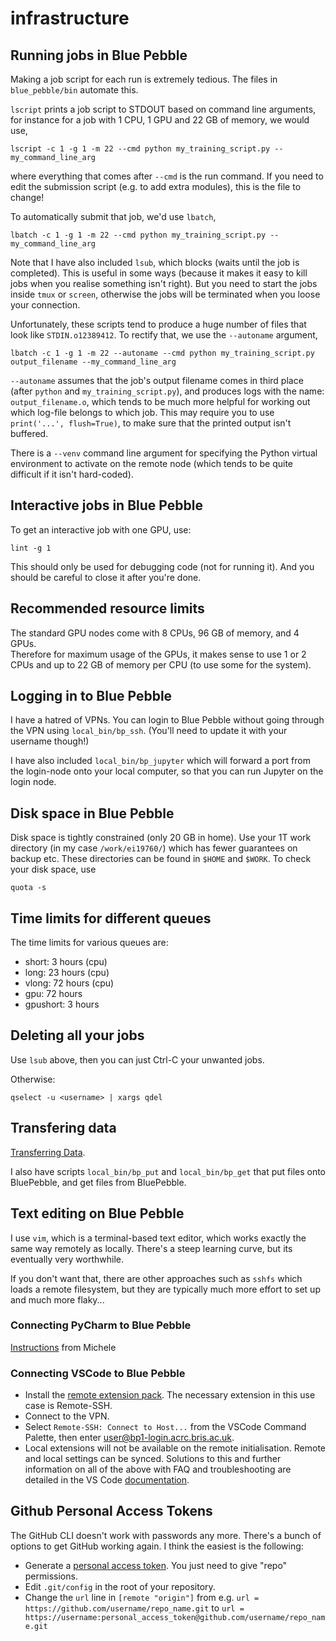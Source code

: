 # infrastructure

## Running jobs in Blue Pebble

Making a job script for each run is extremely tedious.  The files in `blue_pebble/bin` automate this.

`lscript` prints a job script to STDOUT based on command line arguments, for instance for a job with 1 CPU, 1 GPU and 22 GB of memory, we would use,
```
lscript -c 1 -g 1 -m 22 --cmd python my_training_script.py --my_command_line_arg
```
where everything that comes after `--cmd` is the run command.  If you need to edit the submission script (e.g. to add extra modules), this is the file to change!

To automatically submit that job, we'd use `lbatch`,
```
lbatch -c 1 -g 1 -m 22 --cmd python my_training_script.py --my_command_line_arg
```
Note that I have also included `lsub`, which blocks (waits until the job is completed).  This is useful in some ways (because it makes it easy to kill jobs when you realise something isn't right).  But you need to start the jobs inside `tmux` or `screen`, otherwise the jobs will be terminated when you loose your connection.

Unfortunately, these scripts tend to produce a huge number of files that look like `STDIN.o12389412`.  To rectify that, we use the `--autoname` argument,
```
lbatch -c 1 -g 1 -m 22 --autoname --cmd python my_training_script.py output_filename --my_command_line_arg
```
`--autoname` assumes that the job's output filename comes in third place (after `python` and `my_training_script.py`), 
and produces logs with the name: `output_filename.o`, which tends to be much more helpful for working out which log-file
belongs to which job.  This may require you to use `print('...', flush=True)`, to make sure that the printed output isn't buffered.

There is a `--venv` command line argument for specifying the Python virtual environment to activate on the remote node (which tends to be quite difficult if it isn't hard-coded).

## Interactive jobs in Blue Pebble
To get an interactive job with one GPU, use:
```
lint -g 1
```
This should only be used for debugging code (not for running it).  And you should be careful to close it after you're done.

## Recommended resource limits
The standard GPU nodes come with 8 CPUs, 96 GB of memory, and 4 GPUs.  
Therefore for maximum usage of the GPUs, it makes sense to use 1 or 2 CPUs and up to 22 GB of memory per CPU (to use some for the system).

## Logging in to Blue Pebble
I have a hatred of VPNs.  You can login to Blue Pebble without going through the VPN using `local_bin/bp_ssh`. (You'll need to update it with your username though!)

I have also included `local_bin/bp_jupyter` which will forward a port from the login-node onto your local computer, so that you can run Jupyter on the login node.

## Disk space in Blue Pebble
Disk space is tightly constrained (only 20 GB in home).  Use your 1T work directory (in my case `/work/ei19760/`) which has fewer guarantees on backup etc.  These directories can be found in `$HOME` and `$WORK`.  To check your disk space, use
```
quota -s
```

## Time limits for different queues
The time limits for various queues are:
* short: 3 hours (cpu)
* long: 23 hours (cpu)
* vlong: 72 hours (cpu)
* gpu: 72 hours
* gpushort: 3 hours

## Deleting all your jobs
Use `lsub` above, then you can just Ctrl-C your unwanted jobs.

Otherwise:
```
qselect -u <username> | xargs qdel
```

## Transfering data
[Transferring Data](https://www.acrc.bris.ac.uk/protected/hpc-docs/transferring_data/index.html).

I also have scripts `local_bin/bp_put` and `local_bin/bp_get` that put files onto BluePebble, and get files from BluePebble.

## Text editing on Blue Pebble
I use `vim`, which is a terminal-based text editor, which works exactly the same way remotely as locally.  There's a steep learning curve, but its eventually very worthwhile.

If you don't want that, there are other approaches such as `sshfs` which loads a remote filesystem, but they are typically much more effort to set up and much more flaky...

### Connecting PyCharm to Blue Pebble
[Instructions](https://github.com/LaurenceA/infrastructure/blob/master/instructions/Pycharm_BluePebble.pdf) from Michele

### Connecting VSCode to Blue Pebble
* Install the [remote extension pack](https://marketplace.visualstudio.com/items?itemName=ms-vscode-remote.vscode-remote-extensionpack).  The necessary extension in this use case is Remote-SSH. 
* Connect to the VPN.
* Select `Remote-SSH: Connect to Host...` from the VSCode Command Palette, then enter user@bp1-login.acrc.bris.ac.uk.
* Local extensions will not be available on the remote initialisation. Remote and local settings can be synced. Solutions to this and further information on all of the above with FAQ and troubleshooting are detailed in the VS Code [documentation](https://code.visualstudio.com/docs/remote/ssh).

## Github Personal Access Tokens
The GitHub CLI doesn't work with passwords any more.  There's a bunch of options to get GitHub working again.  I think the easiest is the following:
* Generate a [personal access token](https://docs.github.com/en/github/authenticating-to-github/keeping-your-account-and-data-secure/creating-a-personal-access-token).  You just need to give "repo" permissions.
* Edit `.git/config` in the root of your repository.
* Change the `url` line in `[remote "origin"]` from e.g. `url = https://github.com/username/repo_name.git` to `url = https://username:personal_access_token@github.com/username/repo_name.git`
